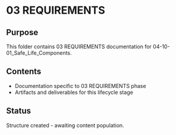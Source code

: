 # 03 REQUIREMENTS

## Purpose
This folder contains 03 REQUIREMENTS documentation for 04-10-01_Safe_Life_Components.

## Contents
- Documentation specific to 03 REQUIREMENTS phase
- Artifacts and deliverables for this lifecycle stage

## Status
Structure created - awaiting content population.
